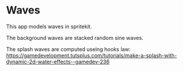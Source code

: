 # Waves

This app models waves in spritekit.

The background waves are stacked random sine waves.

The splash waves are computed useing hooks law: https://gamedevelopment.tutsplus.com/tutorials/make-a-splash-with-dynamic-2d-water-effects--gamedev-236

